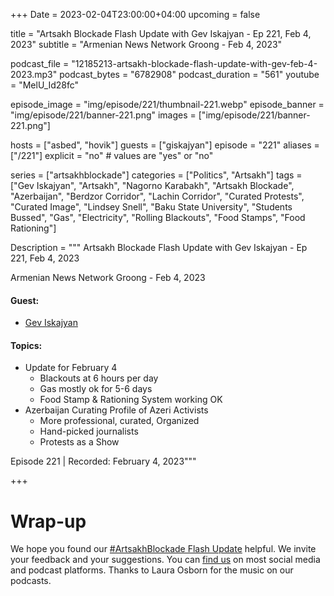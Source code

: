 +++
Date = 2023-02-04T23:00:00+04:00
upcoming = false 

title = "Artsakh Blockade Flash Update with Gev Iskajyan - Ep 221, Feb 4, 2023"
subtitle = "Armenian News Network Groong - Feb 4, 2023"

podcast_file = "12185213-artsakh-blockade-flash-update-with-gev-feb-4-2023.mp3"
podcast_bytes = "6782908"
podcast_duration = "561"
youtube = "MelU_Id28fc"

episode_image = "img/episode/221/thumbnail-221.webp"
episode_banner = "img/episode/221/banner-221.png"
images = ["img/episode/221/banner-221.png"]

hosts = ["asbed", "hovik"]
guests = ["giskajyan"]
episode = "221"
aliases = ["/221"]
explicit = "no" # values are "yes" or "no"


series = ["artsakhblockade"]
categories = ["Politics", "Artsakh"]
tags = ["Gev Iskajyan", "Artsakh", "Nagorno Karabakh", "Artsakh Blockade", "Azerbaijan", "Berdzor Corridor", "Lachin Corridor", "Curated Protests", "Curated Image", "Lindsey Snell", "Baku State University", "Students Bussed", "Gas", "Electricity", "Rolling Blackouts", "Food Stamps", "Food Rationing"]

Description = """
Artsakh Blockade Flash Update with Gev Iskajyan - Ep 221, Feb 4, 2023

Armenian News Network Groong - Feb 4, 2023

#### Guest: 
* [Gev Iskajyan](/guest/giskajyan)

#### Topics:
* Update for February 4
    * Blackouts at 6 hours per day
    * Gas mostly ok for 5-6 days
    * Food Stamp & Rationing System working OK
* Azerbaijan Curating Profile of Azeri Activists
    * More professional, curated, Organized
    * Hand-picked journalists
    * Protests as a Show

Episode 221 | Recorded: February 4, 2023"""

+++

# Wrap-up

We hope you found our [#ArtsakhBlockade Flash Update](https://podcasts.groong.org/) helpful. We invite your feedback and your suggestions. You can [find us](https://linktr.ee/groong) on most social media and podcast platforms. Thanks to Laura Osborn for the music on our podcasts.
